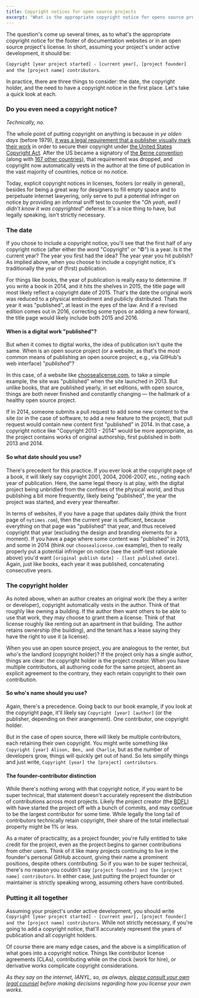 ```yaml
---
title: Copyright notices for open source projects
excerpt: "What is the appropriate copyright notice for opens source projects? Who is the copyright holder? What year(s) should you put? Do you even need a copyright notice in the first place?"
---
```


The question's come up several times, as to what's the appropriate copyright notice for the footer of documentation websites or in an open source project's license. In short, assuming your project's under active development, it should be:

`Copyright [year project started] - [current year], [project founder] and the [project name] contributors`.

In practice, there are three things to consider: the date, the copyright holder, and the need to have a copyright notice in the first place. Let's take a quick look at each.

### Do you even need a copyright notice?

*Technically, no.*

The whole point of putting copyright on anything is because in *ye olden days* (before 1979), [it was a legal requirement that a publisher visually mark their work](https://en.wikipedia.org/wiki/Copyright_notice#Form_of_notice_for_visually_perceptible_copies) in order to secure their copyright under [the United States Copyright Act](https://en.wikipedia.org/wiki/Copyright_law_of_the_United_States). After the US became a signatory of [the Berne convention](https://en.wikipedia.org/wiki/Berne_Convention) (along with [167 other countries](https://en.wikipedia.org/wiki/List_of_parties_to_international_copyright_agreements)), that requirement was dropped, and copyright now automatically vests in the author at the time of publication in the vast majority of countries, notice or no notice.

Today, explicit copyright notices in licenses, footers (or really in general), besides for being a great way for designers to fill empty space and to perpetuate internet lawyering, only serve to put a potential infringer on notice by providing an informal sniff test to counter the "*Oh yeah, well I didn't know it was copyrighted*" defense. It's a nice thing to have, but legally speaking, isn't strictly necessary.

### The date

If you chose to include a copyright notice, you'll see that the first half of any copyright notice (after either the word "Copyright" or "&copy;") is a year. Is it the current year? The year you first had the idea? The year year you hit publish? As implied above, when you choose to include a copyright notice, it's traditionally the year of (first) publication.

For things like books, the year of publication is really easy to determine. If you write a book in 2014, and it hits the shelves in 2015, the title page will most likely reflect a copyright date of 2015. That's the date the original work was reduced to a physical embodiment and publicly distributed. Thats the year it was "published", at least in the eyes of the law. And if a revised edition comes out in 2016, correcting some typos or adding a new forward, the title page would likely include both 2015 and 2016.

#### When is a digital work "published"?

But when it comes to digital works, the idea of publication isn't quite the same. When is an open source project (or a website, as that's the most common means of publishing an open source project, e.g., via GitHub's web interface) "*published*"?

In this case, of a website like [choosealicense.com](http://choosealicense.com), to take a simple example, the site was "published" when the site launched in 2013. But unlike books, that are published yearly, in set editions, with open source, things are both never finished and constantly changing — the hallmark of a healthy open source project.

If in 2014, someone submits a pull request to add some new content to the site (or in the case of software, to add a new feature to the project), that pull request would contain new content first "published" in 2014. In that case, a copyright notice like "Copyright 2013 - 2014" would be more appropriate, as the project contains works of original authorship, first published in both 2013 and 2014.

#### So what date should you use?

There's precedent for this practice. If you ever look at the copyright page of a book, it will likely say copyright 2001, 2004, 2006-2007, etc., noting each year of publication. Here, the same legal theory is at play, with the digital project being unbridled from the confines of the physical world, and thus publishing a bit more frequently, likely being "published", the year the project was started, and every year thereafter.

In terms of websites, if you have a page that updates daily (think the front page of `nytimes.com`), then the current year is sufficient, because everything on that page was "published" that year, and thus received copyright that year (excluding the design and branding elements for a moment). If you have a page where some content was "published" in 2013, and some in 2014 (think our `choosealicense.com` example), then to really properly put a potential infringer on notice (see the sniff-test rationale above) you'd want `[original publish date] - [last published date]`. Again, just like books, each year it was published, concatenating consecutive years.

### The copyright holder

As noted above, when an author creates an original work (be they a writer or developer), copyright automatically vests in the author. Think of that roughly like owning a building. If the author then want others to be able to use that work, they may choose to grant them a license. Think of that license roughly like renting out an apartment in that building. The author retains ownership (the building), and the tenant has a lease saying they have the right to use it (a license).

When you use an open source project, you are analogous to the renter, but who's the landlord (copyright holder)? If the project only has a single author, things are clear: the copyright holder is the project creator. When you have multiple contributors, all authoring code for the same project, absent an explicit agreement to the contrary, they each retain copyright to their own contribution.

#### So who's name should you use?

Again, there's a precedence. Going back to our book example, if you look at the copyright page, it'll likely say `Copyright [year] [author]` (or the publisher, depending on their arangement). One contributor, one copyright holder.

But in the case of open source, there will likely be multiple contributors, each retaining their own copyright. You might write something like `Copyright [year] Alison, Ben, and Charlie`, but as the number of developers grow, things will quickly get out of hand. So lets simplify things and just write, `Copyright [year] the [project] contributors`.

#### The founder-contributor distinction

While there's nothing wrong with that copyright notice, if you want to be super technical, that statement doesn't accurately represent the distribution of contributions across most projects. Likely the project creator (the [BDFL](https://en.wikipedia.org/wiki/Benevolent_dictator_for_life)) with have started the project off with a bunch of commits, and may continue to be the largest contributor for some time. While legally the long tail of contributors technically retain copyright, their share of the total intellectual property might be 1% or less.

As a mater of practicality, as a project founder, you're fully entitled to take credit for the project, even as the project begins to garner contributions from other users. Think of it like many projects continuing to live in the founder's personal GitHub account, giving their name a prominent positions, despite others contributing. So if you wan to be super technical, there's no reason you couldn't say `[project founder] and the [project name] contributors`. In either case, just putting the project founder or maintainer is strictly speaking wrong, assuming others have contributed.

### Putting it all together

Assuming your project's under active development, you should write `Copyright [year project started] - [current year], [project founder] and the [project name] contributors`. While not strictly necessary, if you're going to add a copyright notice, that'll accurately represent the years of publication and all copyright holders.

Of course there are many edge cases, and the above is a simplification of what goes into a copyright notice. Things like contributor license agreements (CLAs), contributing while on the clock (work for hire), or derivative works complicate copyright considerations.

*As they say on the internet, IANYL, so, as always, [please consult your own legal counsel](http://ben.balter.com/fine-print/) before making decisions regarding how you license your own works.*
